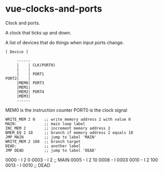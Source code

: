 # vue-clocks-and-ports

Clock and ports.

A clock that ticks up and down.

A list of devices that do things when input ports change.

```
[ Device ]

     ------
     |    | CLK(PORT0)
     |    |
     |    | PORT1
PORT2|    |
     |MEM0| PORT3
     |MEM1|
     |MEM2| PORT4
     |MEM3|
     ------
```

MEM0 is the instruction counter
PORT0 is the clock signal


```
WRITE_MEM 2 0    ;; write memory address 2 with value 0
MAIN:            ;; main loop label
INC_MEM 2        ;; increment memory address 2
BMEM_EQ 2 10     ;; branch if memory address 2 equals 10
JMP MAIN         ;; jump to label 'MAIN'
WRITE_MEM 2 100  ;; branch target
DEAD:            ;; another label
JMP DEAD         ;; jump to label 'DEAD'
```

0000 - I 2 0
0003 - I 2      ;; MAIN
0005 - I 2 10
0008 - I 0003
0010 - I 2 100
0013 - I 0010   ;; DEAD
